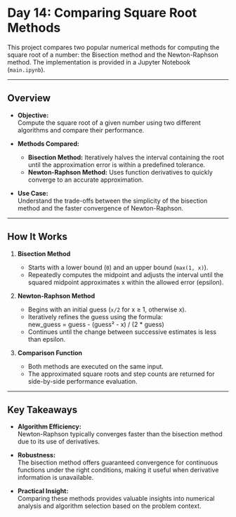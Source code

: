 # Day 14: Comparing Square Root Methods

This project compares two popular numerical methods for computing the square root of a number: the Bisection method and the Newton-Raphson method. The implementation is provided in a Jupyter Notebook (`main.ipynb`).

---

## Overview

- **Objective:**  
  Compute the square root of a given number using two different algorithms and compare their performance.
  
- **Methods Compared:**  
  - **Bisection Method:** Iteratively halves the interval containing the root until the approximation error is within a predefined tolerance.
  - **Newton-Raphson Method:** Uses function derivatives to quickly converge to an accurate approximation.
  
- **Use Case:**  
  Understand the trade-offs between the simplicity of the bisection method and the faster convergence of Newton-Raphson.

---

## How It Works

1. **Bisection Method**  
   - Starts with a lower bound (`0`) and an upper bound (`max(1, x)`).
   - Repeatedly computes the midpoint and adjusts the interval until the squared midpoint approximates x within the allowed error (epsilon).

2. **Newton-Raphson Method**  
   - Begins with an initial guess (`x/2` for x ≥ 1, otherwise x).
   - Iteratively refines the guess using the formula:  
     new_guess = guess - (guess² - x) / (2 * guess)  
   - Continues until the change between successive estimates is less than epsilon.

3. **Comparison Function**  
   - Both methods are executed on the same input.
   - The approximated square roots and step counts are returned for side-by-side performance evaluation.

---

## Key Takeaways

- **Algorithm Efficiency:**  
  Newton-Raphson typically converges faster than the bisection method due to its use of derivatives.

- **Robustness:**  
  The bisection method offers guaranteed convergence for continuous functions under the right conditions, making it useful when derivative information is unavailable.

- **Practical Insight:**  
  Comparing these methods provides valuable insights into numerical analysis and algorithm selection based on the problem context.